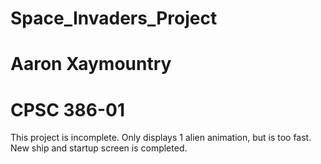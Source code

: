 # Space_Invaders_Project
# Aaron Xaymountry
# CPSC 386-01

This project is incomplete. Only displays 1 alien animation, but is too fast. 
New ship and startup screen is completed.